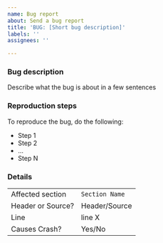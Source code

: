 ```yaml
---
name: Bug report
about: Send a bug report
title: 'BUG: [Short bug description]'
labels: ''
assignees: ''

---
```


### Bug description
Describe what the bug is about in a few sentences

### Reproduction steps
To reproduce the bug, do the following:
- Step 1
- Step 2
- ...
- Step N

### Details

|        |       |
| ------------------- |  ----------------- |
| Affected section | `Section Name` |
| Header or Source? | Header/Source |
| Line | line X |
| Causes Crash?       | Yes/No |
